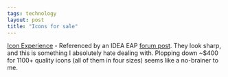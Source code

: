 ```yaml
---
tags: technology
layout: post
title: "Icons for sale"
---
```




<a href="http://www.iconexperience.com/">Icon Experience</a> - Referenced by an IDEA EAP <a href="http://www.intellij.net/forums/thread.jsp?forum=22&thread=47918&tstart=0&trange=50">forum post</a>. They look sharp, and this is something I absolutely hate dealing with. Plopping down ~$400 for 1100+ quality icons (all of them in four sizes) seems like a no-brainer to me.


